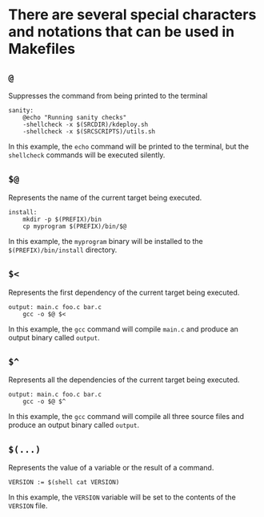 # There are several special characters and notations that can be used in Makefiles

## `@`

Suppresses the command from being printed to the terminal

```make
sanity:
    @echo "Running sanity checks"
    -shellcheck -x $(SRCDIR)/kdeploy.sh
    -shellcheck -x $(SRCSCRIPTS)/utils.sh
```

In this example, the `echo` command will be printed to the terminal, but the `shellcheck` commands will be executed silently.

## `$@`

Represents the name of the current target being executed.

```make
install:
    mkdir -p $(PREFIX)/bin
    cp myprogram $(PREFIX)/bin/$@
```

In this example, the `myprogram` binary will be installed to the `$(PREFIX)/bin/install` directory.

## `$<`

Represents the first dependency of the current target being executed.

```make
output: main.c foo.c bar.c
    gcc -o $@ $<
```

In this example, the `gcc` command will compile `main.c` and produce an output binary called `output`.

## `$^`

Represents all the dependencies of the current target being executed.

```make
output: main.c foo.c bar.c
    gcc -o $@ $^
```

In this example, the `gcc` command will compile all three source files and produce an output binary called `output`.

## `$(...)`

Represents the value of a variable or the result of a command.

```make
VERSION := $(shell cat VERSION)
```

In this example, the `VERSION` variable will be set to the contents of the `VERSION` file.
